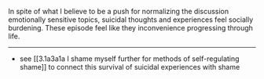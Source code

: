 In spite of what I believe to be a push for normalizing the discussion emotionally sensitive topics, suicidal thoughts and experiences feel socially burdening. These episode feel like they inconvenience progressing through life.

---

- see [[3.1a3a1a I shame myself further for methods of self-regulating shame]] to connect this survival of suicidal experiences with shame